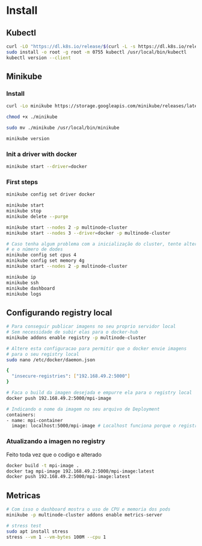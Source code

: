 # Install

## Kubectl

```bash
curl -LO "https://dl.k8s.io/release/$(curl -L -s https://dl.k8s.io/release/stable.txt)/bin/linux/amd64/kubectl"
sudo install -o root -g root -m 0755 kubectl /usr/local/bin/kubectl
kubectl version --client
```

## Minikube

### Install

```bash
curl -Lo minikube https://storage.googleapis.com/minikube/releases/latest/minikube-linux-amd64

chmod +x ./minikube

sudo mv ./minikube /usr/local/bin/minikube

minikube version
```

### Init a driver with docker

```bash
minikube start --driver=docker
```

### First steps

```bash
minikube config set driver docker 

minikube start
minikube stop
minikube delete --purge

minikube start --nodes 2 -p multinode-cluster
minikube start --nodes 3 --driver=docker -p multinode-cluster

# Caso tenha algum problema com a inicialização do cluster, tente alterar a quantia de recursos de cada pod
# e o número de dodes
minikube config set cpus 4
minikube config set memory 4g
minikube start --nodes 2 -p multinode-cluster
```

```bash
minikube ip
minikube ssh
minikube dashboard
minikube logs
```

## Configurando registry local

```bash
# Para conseguir publicar imagens no seu proprio servidor local
# Sem necessidade de subir elas para o docker-hub
minikube addons enable registry -p multinode-cluster
```

```bash
# Altere esta configuracao para permitir que o docker envie imagens
# para o seu registry local
sudo nano /etc/docker/daemon.json

{
  "insecure-registries": ["192.168.49.2:5000"]
}
```

```bash
# Faca o build da imagen desejada e empurre ela para o registry local
docker push 192.168.49.2:5000/mpi-image
```

```bash
# Indicando o nome da imagem no seu arquivo de Deployment
containers:
- name: mpi-container
  image: localhost:5000/mpi-image # Localhost funciona porque o registry do minicube é local
```

### Atualizando a imagen no registry

Feito toda vez que o codigo e alterado

```bash
docker build -t mpi-image .
docker tag mpi-image 192.168.49.2:5000/mpi-image:latest
docker push 192.168.49.2:5000/mpi-image:latest
```

## Metricas

```bash
# Com isso o dashboard mostra o uso de CPU e memoria dos pods
minikube -p multinode-cluster addons enable metrics-server
```

```bash
# stress test
sudo apt install stress
stress --vm 1 --vm-bytes 100M --cpu 1
```
